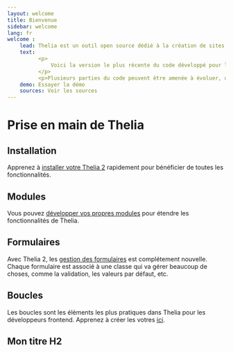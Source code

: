 ```yaml
---
layout: welcome
title: Bienvenue
sidebar: welcome
lang: fr
welcome :
    lead: Thelia est un outil open source dédié à la création de sites e-commerce ainsi qu'à la gestion de site de contenus. Ce logiciel est publié sous licence GPL.
    text:
          <p>             
              Voici la version le plus récente du code développé pour la version majeure (v2). Vous pouvez télécharger cette version de test ou regarder le code source (ou ce que vous voulez, en respectant la licence GPL).
          </p>
          <p>Plusieurs parties du code peuvent être amenée à évoluer, une grande partie sera bientôt refactorisé, la configuration visuelle n'existe pas pour le moment.</p>
    demo: Essayer la démo
    sources: Voir les sources
---
```


<div class="page-header">
    <h1>Prise en main de Thelia</h1>
</div>

## Installation
Apprenez à [installer votre Thelia 2](/fr/documentation/installation.html) rapidement pour bénéficier de toutes les fonctionnalités.

## Modules
Vous pouvez [développer vos propres modules](/fr/documentation/modules/index.html) pour étendre les fonctionnalités de Thelia.

## Formulaires
Avec Thelia 2, les [gestion des formulaires](/fr/documentation/formulaire/index.html) est complétement nouvelle. Chaque formulaire est associé à une classe qui va gérer beaucoup de choses, comme la validation, les valeurs par défaut, etc.

## Boucles
Les boucles sont les éléments les plus pratiques dans Thelia pour les développeurs frontend. Apprenez à créer les votres [ici](/fr/documentation/boucle/index.html).

## Mon titre H2
